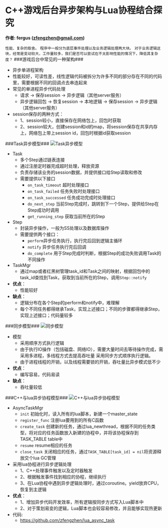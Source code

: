 # C++游戏后台异步架构与Lua协程结合探究
**作者: fergus (zfengzhen@gmail.com)**    

`性能、复杂的取舍。`
`程序中一般分为底层事件处理以及业务逻辑处理两大块。`	
`对于业务逻辑这块，经常是变动较大，工作量较多，我们是否可以尝试在不太影响性能的情况下，降低其复杂度？`
###游戏后台中常见的一种架构###
- 异步单进程架构
- 性能较好，可读性差，线性逻辑代码被拆分为许多不同的部分存在不同的代码里，需要根据不同的回调点去串连起来
- 常见的单进程异步代码处理
	- 请求 -> 保存session -> 异步逻辑（其他server服务）
	- 异步逻辑回包 -> 恢复session -> 本地逻辑 -> 保存session -> 异步逻辑（其他server服务）
- session保存的两种方式：
	- 1、session较小，直接保存在网络包上，回包时获取
	- 2、session较大，创建session和id的map，将session保存在共享内存上，网络包上带上session id，回包时根据id获取session

###Task异步模型###
![Task异步模型](https://github.com/zfengzhen/Blog/blob/master/img/lua_async_task_task_model.png)

- Task
	- 多个Step通过链表连接
	- 通过注册定时器完成超时处理，释放资源
	- 负责存储该业务的session数据，并提供接口给Step读取和修改
	- 需要提供以下接口
		- `on_task_timeout` 超时处理接口
		- `on_task_failed` 任务失败时处理接口
		- `on_task_successed` 任务成功完成时处理接口
		- `do_next_step` 当前Step完成时，跳转到下一个Step，提供给Step在Step成功时调用
		- `get_running_step` 获取当前所在的Step
- Step
	- 封装异步操作，一般为SS处理以及数据库操作
	- 需要提供两个接口：
		- `perform`异步任务执行，执行完后回到逻辑主循环
		- `notify` 异步任务执行完后回调
		- `do_complete` 用于Step完成时判断，根据Step的成功失败调用Task的不同操作
- TaskMgr
	- 通过map或者红黑树管理task_id和Task之间的映射，根据回包中的task_id查找到Task，获取到当前所在的Step，调用`Step::notify`
- **优点**：
	- 性能较好
- **缺点**：
	- 逻辑分布在各个Step的perform和notify中，难理解
	- 每个不同任务都得继承Task，实现上述接口；不同的步骤都得继承Step，实现上述接口；代码量较多

###同步模型###
![同步模型](https://github.com/zfengzhen/Blog/blob/master/img/lua_async_task_sync_model.png)

- 模型
	- 采用顺序方式执行逻辑
	- 由于执行IO操作（包括磁盘、网络IO），需要大量时间去等待操作完成，需采用多进程，多线程方式去提高吞吐量
采用同步方式顺序执行逻辑。
	- 由于进程线程的开销，以及线程需要锁的开销，吞吐量比异步模式低不少
- **优点**：
	- 编写容易，代码易读
- **缺点**：
	- 吞吐量较低

###C++与lua异步协程模型###
![C++与lua异步协程模型](https://github.com/zfengzhen/Blog/blob/master/img/lua_async_task_lua_co_model.png)

- AsyncTaskMgr
	- `init` 初始化时，读入所有的lua脚本，新建一个master_state
	- `register_func` 注册lua要用到的所有C函数
	- `create_task` 创建新的任务，通过lua_newthread，根据不同的任务类型，将对应的任务函数放入新建的协程中，并将该协程保存到TASK_TABLE table中
	- `resume` resume相应的任务
	- `close_task` 关闭相应的任务，通过`TASK_TABLE[task_id] = nil`将资源释放交个lua GC管理
- 采用lua协程进行异步逻辑处理
    - 1、C++处理事件触发以及定时器触发
    - 2、根据触发事件找到相应的协程，继续执行
    - 3、在Lua协程中遇到异步逻辑处理时，通过coroutine。yield放弃CPU，恢复到主逻辑
- **优点**：
    - 1、增加异步代码开发效率，所有逻辑按同步方式写入Lua脚本中
    - 2、对于策划易变的逻辑，Lua脚本也会较容易修改，并且能够实现热更新
- 代码: 
	- https://github.com/zfengzhen/lua_async_task